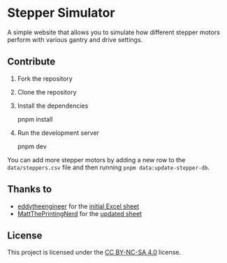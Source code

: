 # Stepper Simulator

A simple website that allows you to simulate how different stepper motors perform with various gantry and drive settings.

## Contribute

1.  Fork the repository
2.  Clone the repository
3.  Install the dependencies

    pnpm install

4.  Run the development server

    pnpm dev

You can add more stepper motors by adding a new row to the `data/steppers.csv` file and then running `pnpm data:update-stepper-db`.

## Thanks to

- [eddytheengineer](https://www.youtube.com/@eddietheengineer) for the [initial Excel sheet](https://github.com/eddietheengineer/documentation/blob/master/stepper_motor/data/motor_torque_sim_v9_database.xlsm)
- [MattThePrintingNerd](https://www.youtube.com/@MattThePrintingNerd) for the [updated sheet](https://github.com/MSzturc/the100/blob/main/Docs/motor_torque_sim_v9_database_updated.xlsm)

## License

This project is licensed under the [CC BY-NC-SA 4.0](https://creativecommons.org/licenses/by-nc-sa/4.0/) license.

